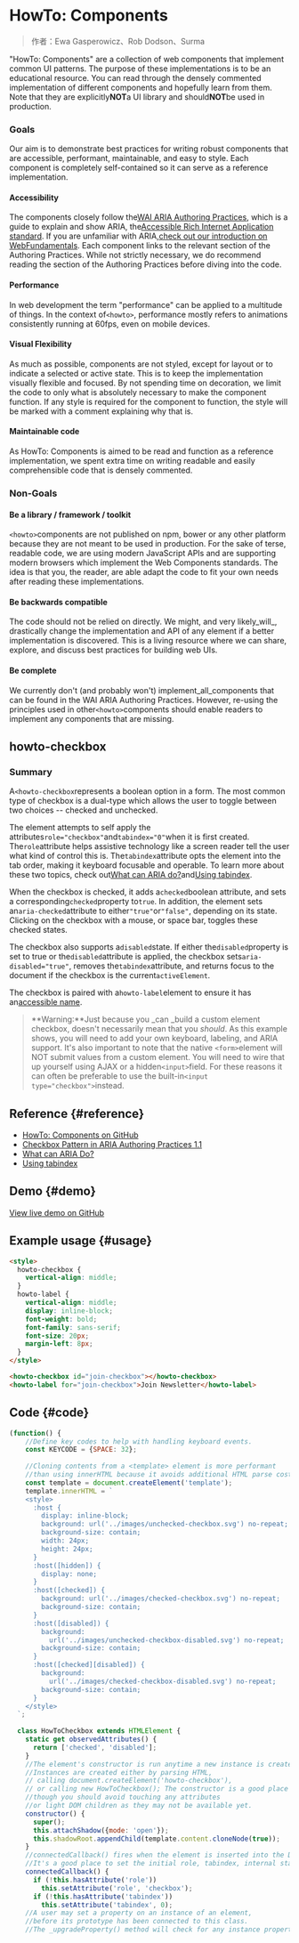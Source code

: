 # HowTo: Components

> 作者：Ewa Gasperowicz、Rob Dodson、Surma

"HowTo: Components" are a collection of web components that implement common UI patterns. The purpose of these implementations is to be an educational resource. You can read through the densely commented implementation of different components and hopefully learn from them. Note that they are explicitly**NOT**a UI library and should**NOT**be used in production.

### Goals

Our aim is to demonstrate best practices for writing robust components that are accessible, performant, maintainable, and easy to style. Each component is completely self-contained so it can serve as a reference implementation.

#### Accessibility

The components closely follow the[WAI ARIA Authoring Practices](https://www.w3.org/TR/wai-aria-practices-1.1/), which is a guide to explain and show ARIA, the[Accessible Rich Internet Application standard](https://www.w3.org/TR/wai-aria-1.1/). If you are unfamiliar with ARIA,[check out our introduction on WebFundamentals](../../accessibility/semantics-aria/index-hl=zh-cn.html). Each component links to the relevant section of the Authoring Practices. While not strictly necessary, we do recommend reading the section of the Authoring Practices before diving into the code.

#### Performance

In web development the term "performance" can be applied to a multitude of things. In the context of`<howto>`, performance mostly refers to animations consistently running at 60fps, even on mobile devices.

#### Visual Flexibility

As much as possible, components are not styled, except for layout or to indicate a selected or active state. This is to keep the implementation visually flexible and focused. By not spending time on decoration, we limit the code to only what is absolutely necessary to make the component function. If any style is required for the component to function, the style will be marked with a comment explaining why that is.

#### Maintainable code

As HowTo: Components is aimed to be read and function as a reference implementation, we spent extra time on writing readable and easily comprehensible code that is densely commented.

### Non-Goals

#### Be a library / framework / toolkit

`<howto>`components are not published on npm, bower or any other platform because they are not meant to be used in production. For the sake of terse, readable code, we are using modern JavaScript APIs and are supporting modern browsers which implement the Web Components standards. The idea is that you, the reader, are able adapt the code to fit your own needs after reading these implementations.

#### Be backwards compatible

The code should not be relied on directly. We might, and very likely_will_, drastically change the implementation and API of any element if a better implementation is discovered. This is a living resource where we can share, explore, and discuss best practices for building web UIs.

#### Be complete

We currently don't \(and probably won't\) implement_all_components that can be found in the WAI ARIA Authoring Practices. However, re-using the principles used in other`<howto>`components should enable readers to implement any components that are missing.

## howto-checkbox

### Summary

A`<howto-checkbox`represents a boolean option in a form. The most common type of checkbox is a dual-type which allows the user to toggle between two choices -- checked and unchecked.

The element attempts to self apply the attributes`role="checkbox"`and`tabindex="0"`when it is first created. The`role`attribute helps assistive technology like a screen reader tell the user what kind of control this is. The`tabindex`attribute opts the element into the tab order, making it keyboard focusable and operable. To learn more about these two topics, check out[What can ARIA do?](../../accessibility/semantics-aria/index-hl=zh-cn.html#what_can_aria_do)and[Using tabindex](../../accessibility/focus/using-tabindex-hl=zh-cn.html).

When the checkbox is checked, it adds a`checked`boolean attribute, and sets a corresponding`checked`property to`true`. In addition, the element sets an`aria-checked`attribute to either`"true"`or`"false"`, depending on its state. Clicking on the checkbox with a mouse, or space bar, toggles these checked states.

The checkbox also supports a`disabled`state. If either the`disabled`property is set to true or the`disabled`attribute is applied, the checkbox sets`aria-disabled="true"`, removes the`tabindex`attribute, and returns focus to the document if the checkbox is the current`activeElement`.

The checkbox is paired with a`howto-label`element to ensure it has an[accessible name](http://localhost:8080/web/fundamentals/accessibility/semantics-builtin/the-accessibility-tree#semantics_in_native_html).

> **Warning:**Just because you _can _build a custom element checkbox, doesn't necessarily mean that you _should_. As this example shows, you will need to add your own keyboard, labeling, and ARIA support. It's also important to note that the native `<form>`element will NOT submit values from a custom element. You will need to wire that up yourself using AJAX or a hidden`<input>`field. For these reasons it can often be preferable to use the built-in`<input type="checkbox">`instead.

## Reference {#reference}

* [HowTo: Components on GitHub](https://github.com/GoogleChromeLabs/howto-components)
* [Checkbox Pattern in ARIA Authoring Practices 1.1](https://www.w3.org/TR/wai-aria-practices-1.1/#checkbox)
* [What can ARIA Do?](../../accessibility/semantics-aria/index-hl=zh-cn.html#what_can_aria_do)
* [Using tabindex](../../accessibility/focus/using-tabindex-hl=zh-cn.html)

## Demo {#demo}

[View live demo on GitHub](https://googlechromelabs.github.io/howto-components/howto-checkbox/#demo)

## Example usage {#usage}

```html
<style>
  howto-checkbox {
    vertical-align: middle;
  }
  howto-label {
    vertical-align: middle;
    display: inline-block;
    font-weight: bold;
    font-family: sans-serif;
    font-size: 20px;
    margin-left: 8px;
  }
</style>

<howto-checkbox id="join-checkbox"></howto-checkbox>
<howto-label for="join-checkbox">Join Newsletter</howto-label>
```

## Code {#code}

```js
(function() {
    //Define key codes to help with handling keyboard events.
    const KEYCODE = {SPACE: 32};
    
    //Cloning contents from a <template> element is more performant 
    //than using innerHTML because it avoids additional HTML parse costs.
    const template = document.createElement('template');
    template.innerHTML = `
    <style>
      :host {
        display: inline-block;
        background: url('../images/unchecked-checkbox.svg') no-repeat;
        background-size: contain;
        width: 24px;
        height: 24px;
      }
      :host([hidden]) {
        display: none;
      }
      :host([checked]) {
        background: url('../images/checked-checkbox.svg') no-repeat;
        background-size: contain;
      }
      :host([disabled]) {
        background:
          url('../images/unchecked-checkbox-disabled.svg') no-repeat;
        background-size: contain;
      }
      :host([checked][disabled]) {
        background:
          url('../images/checked-checkbox-disabled.svg') no-repeat;
        background-size: contain;
      }
    </style>
  `;
  
  class HowToCheckbox extends HTMLElement {
    static get observedAttributes() {
      return ['checked', 'disabled'];
    }
    //The element's constructor is run anytime a new instance is created. 
    //Instances are created either by parsing HTML,
    // calling document.createElement('howto-checkbox'),
    // or calling new HowToCheckbox(); The constructor is a good place to create shadow DOM, 
    //though you should avoid touching any attributes 
    //or light DOM children as they may not be available yet.
    constructor() {
      super();
      this.attachShadow({mode: 'open'});
      this.shadowRoot.appendChild(template.content.cloneNode(true));
    }
    //connectedCallback() fires when the element is inserted into the DOM. 
    //It's a good place to set the initial role, tabindex, internal state, and install event listeners.
    connectedCallback() {
      if (!this.hasAttribute('role'))
        this.setAttribute('role', 'checkbox');
      if (!this.hasAttribute('tabindex'))
        this.setAttribute('tabindex', 0);
    //A user may set a property on an instance of an element, 
    //before its prototype has been connected to this class. 
    //The _upgradeProperty() method will check for any instance properties and run them through the proper class setters. See the lazy properties section for more details.
```



